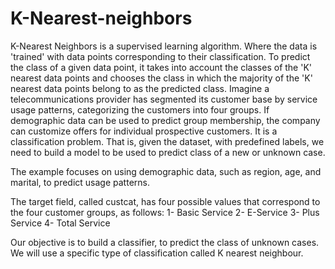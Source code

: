 # K-Nearest-neighbors
K-Nearest Neighbors is a supervised learning algorithm. Where the data is 'trained' with data points corresponding to their classification. 
To predict the class of a given data point, it takes into account the classes of the 'K' nearest data points and chooses the class in which the majority of the 'K' nearest data points belong to as the predicted class.
Imagine a telecommunications provider has segmented its customer base by service usage patterns, categorizing the customers into four groups. If demographic data can be used to predict group membership, the company can customize offers for individual prospective customers. It is a classification problem. That is, given the dataset, with predefined labels, we need to build a model to be used to predict class of a new or unknown case.

The example focuses on using demographic data, such as region, age, and marital, to predict usage patterns.

The target field, called custcat, has four possible values that correspond to the four customer groups, as follows: 1- Basic Service 2- E-Service 3- Plus Service 4- Total Service

Our objective is to build a classifier, to predict the class of unknown cases. We will use a specific type of classification called K nearest neighbour.
